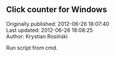 ## Click counter for Windows  
Originally published: 2012-06-26 18:07:40  
Last updated: 2012-06-26 18:08:25  
Author: Krystian Rosiński  
  
Run script from cmd.
